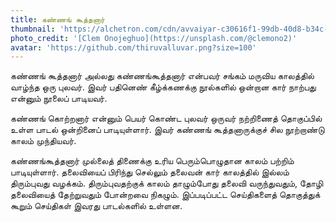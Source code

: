 ```yaml
---
title: கண்ணங் கூத்தனார்
thumbnail: 'https://alchetron.com/cdn/avvaiyar-c30616f1-99db-40d8-b34c-53a8ad7e053-resize-750.png'
photo_credit: '[Clem Onojeghuo](https://unsplash.com/@clemono2)'
avatar: 'https://github.com/thiruvalluvar.png?size=100'
---
```


கண்ணங் கூத்தனார் அல்லது கண்ணங்கூத்தனார் என்பவர் சங்கம் மருவிய காலத்தில் வாழ்ந்த ஒரு புலவர். இவர் பதினெண் கீழ்க்கணக்கு நூல்களில் ஒன்றான கார் நாற்பது என்னும் நூலைப் பாடியவர். 

கண்ணங் கொற்றனார் என்னும் பெயர் கொண்ட புலவர் ஒருவர் நற்றிணைத் தொகுப்பில் உள்ள பாடல் ஒன்றினைப் பாடியுள்ளார். இவர் கண்ணங் கூத்தனாருக்குச் சில நூற்றாண்டு காலம் முந்தியவர்.

கண்ணங்கூத்தனார் முல்லைத் திணைக்கு உரிய பெரும்பொழுதான காலம் பற்றிம் பாடியுள்ளார். தலைவியைப் பிரிந்து செல்லும் தலைவன் கார் காலத்தில் இல்லம் திரும்புவது வழக்கம். திரும்புவதற்குக் காலம் தாழும்போது தலைவி வருந்துவதும், தோழி தலைவியைத் தேற்றுவதும் போன்றவை நிகழும். இப்படிப்பட்ட செய்திகளைத் தொகுத்துக் கூறும் செய்திகள் இவரது பாடல்களில் உள்ளன.